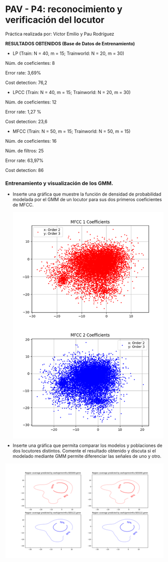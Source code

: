 PAV - P4: reconocimiento y verificación del locutor
===================================================
Práctica realizada por: Víctor Emilio y Pau Rodríguez

**RESULTADOS OBTENIDOS (Base de Datos de Entrenamiento)**

* LP (Train: N = 40, m = 15; Trainworld: N = 20, m = 30)  

Núm. de coeficientes: 8

Error rate: 3,69%

Cost detection: 76,2

* LPCC (Train: N = 40, m = 15; Trainworld: N = 20, m = 30)

Núm. de coeficientes: 12

Error rate: 1,27 %

Cost detection: 23,6

* MFCC (Train: N = 50, m = 15; Trainworld: N = 50, m = 15)

Núm. de coeficientes: 16

Núm. de filtros: 25

Error rate: 63,97%

Cost detection: 86


### Entrenamiento y visualización de los GMM.

- Inserte una gráfica que muestre la función de densidad de probabilidad modelada por el GMM de un locutor
  para sus dos primeros coeficientes de MFCC.
  
  <img src="img/1_mfcc.png" width="640" align="center">
  <img src="img/2_mfcc.png" width="640" align="center">
  
- Inserte una gráfica que permita comparar los modelos y poblaciones de dos locutores distintos. Comente el
  resultado obtenido y discuta si el modelado mediante GMM permite diferenciar las señales de uno y otro.
 <img src="img/compareGMM.png" width="640" align="center">
 
